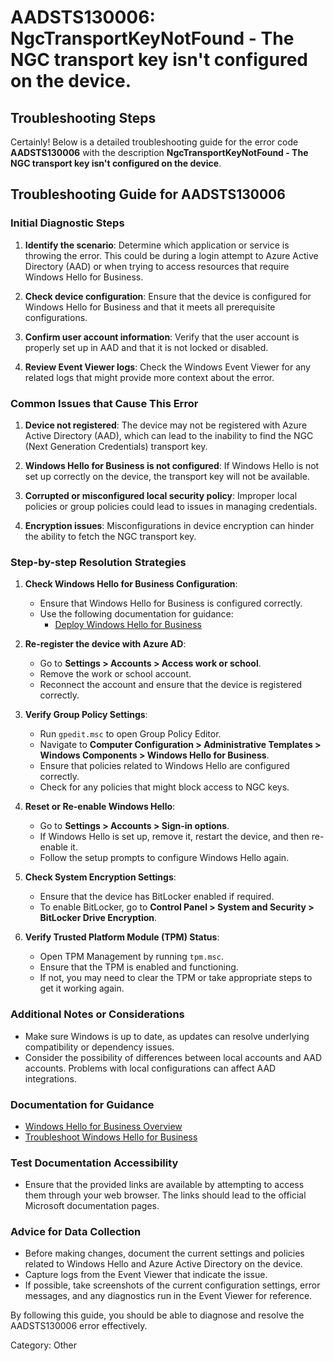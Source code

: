 # AADSTS130006: NgcTransportKeyNotFound - The NGC transport key isn't configured on the device.


## Troubleshooting Steps
Certainly! Below is a detailed troubleshooting guide for the error code **AADSTS130006** with the description **NgcTransportKeyNotFound - The NGC transport key isn't configured on the device**.

## Troubleshooting Guide for AADSTS130006

### Initial Diagnostic Steps
1. **Identify the scenario**: Determine which application or service is throwing the error. This could be during a login attempt to Azure Active Directory (AAD) or when trying to access resources that require Windows Hello for Business.
   
2. **Check device configuration**: Ensure that the device is configured for Windows Hello for Business and that it meets all prerequisite configurations.

3. **Confirm user account information**: Verify that the user account is properly set up in AAD and that it is not locked or disabled.
   
4. **Review Event Viewer logs**: Check the Windows Event Viewer for any related logs that might provide more context about the error.

### Common Issues that Cause This Error
1. **Device not registered**: The device may not be registered with Azure Active Directory (AAD), which can lead to the inability to find the NGC (Next Generation Credentials) transport key.
  
2. **Windows Hello for Business is not configured**: If Windows Hello is not set up correctly on the device, the transport key will not be available.
   
3. **Corrupted or misconfigured local security policy**: Improper local policies or group policies could lead to issues in managing credentials.

4. **Encryption issues**: Misconfigurations in device encryption can hinder the ability to fetch the NGC transport key.

### Step-by-step Resolution Strategies
1. **Check Windows Hello for Business Configuration**:
   - Ensure that Windows Hello for Business is configured correctly.
   - Use the following documentation for guidance:
     - [Deploy Windows Hello for Business](https://docs.microsoft.com/en-us/windows/security/identity-protection/hello-for-business/hello-overview)
   
2. **Re-register the device with Azure AD**:
   - Go to **Settings > Accounts > Access work or school**.
   - Remove the work or school account.
   - Reconnect the account and ensure that the device is registered correctly.

3. **Verify Group Policy Settings**:
   - Run `gpedit.msc` to open Group Policy Editor.
   - Navigate to **Computer Configuration > Administrative Templates > Windows Components > Windows Hello for Business**.
   - Ensure that policies related to Windows Hello are configured correctly.
   - Check for any policies that might block access to NGC keys.

4. **Reset or Re-enable Windows Hello**:
   - Go to **Settings > Accounts > Sign-in options**.
   - If Windows Hello is set up, remove it, restart the device, and then re-enable it.
   - Follow the setup prompts to configure Windows Hello again.

5. **Check System Encryption Settings**:
   - Ensure that the device has BitLocker enabled if required. 
   - To enable BitLocker, go to **Control Panel > System and Security > BitLocker Drive Encryption**.

6. **Verify Trusted Platform Module (TPM) Status**:
   - Open TPM Management by running `tpm.msc`.
   - Ensure that the TPM is enabled and functioning.
   - If not, you may need to clear the TPM or take appropriate steps to get it working again.

### Additional Notes or Considerations
- Make sure Windows is up to date, as updates can resolve underlying compatibility or dependency issues.
- Consider the possibility of differences between local accounts and AAD accounts. Problems with local configurations can affect AAD integrations.
  
### Documentation for Guidance
- [Windows Hello for Business Overview](https://docs.microsoft.com/en-us/windows/security/identity-protection/hello-for-business/hello-overview)
- [Troubleshoot Windows Hello for Business](https://docs.microsoft.com/en-us/windows/security/identity-protection/hello-for-business/hello-troubleshoot)

### Test Documentation Accessibility
- Ensure that the provided links are available by attempting to access them through your web browser. The links should lead to the official Microsoft documentation pages.

### Advice for Data Collection
- Before making changes, document the current settings and policies related to Windows Hello and Azure Active Directory on the device.
- Capture logs from the Event Viewer that indicate the issue.
- If possible, take screenshots of the current configuration settings, error messages, and any diagnostics run in the Event Viewer for reference.

By following this guide, you should be able to diagnose and resolve the AADSTS130006 error effectively.

Category: Other